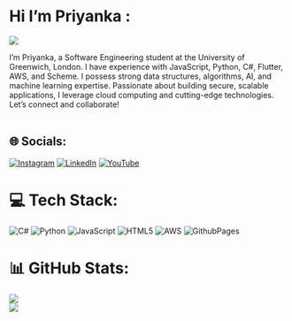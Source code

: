 # Hi I’m Priyanka :

[![](https://visitcount.itsvg.in/api?id=Priyanka-HV&icon=5&color=1)](https://visitcount.itsvg.in)

I’m Priyanka, a Software Engineering student at the University of Greenwich, London. I have experience with JavaScript, Python, C#, Flutter, AWS, and Scheme. I possess strong data structures, algorithms, AI, and machine learning expertise. Passionate about building secure, scalable applications, I leverage cloud computing and cutting-edge technologies. Let’s connect and collaborate!<br><br>


## 🌐 Socials:
[![Instagram](https://img.shields.io/badge/Instagram-%23E4405F.svg?logo=Instagram&logoColor=white)](https://instagram.com/_priyanka.hv) [![LinkedIn](https://img.shields.io/badge/LinkedIn-%230077B5.svg?logo=linkedin&logoColor=white)](https://linkedin.com/in/https://www.linkedin.com/in/priyanka-vasantha/) [![YouTube](https://img.shields.io/badge/YouTube-%23FF0000.svg?logo=YouTube&logoColor=white)](https://youtube.com/@https://www.youtube.com/@PriyankaFromLondon) 

# 💻 Tech Stack:
![C#](https://img.shields.io/badge/c%23-%23239120.svg?style=plastic&logo=csharp&logoColor=white) ![Python](https://img.shields.io/badge/python-3670A0?style=plastic&logo=python&logoColor=ffdd54) ![JavaScript](https://img.shields.io/badge/javascript-%23323330.svg?style=plastic&logo=javascript&logoColor=%23F7DF1E) ![HTML5](https://img.shields.io/badge/html5-%23E34F26.svg?style=plastic&logo=html5&logoColor=white) ![AWS](https://img.shields.io/badge/AWS-%23FF9900.svg?style=plastic&logo=amazon-aws&logoColor=white) ![GithubPages](https://img.shields.io/badge/github%20pages-121013?style=plastic&logo=github&logoColor=white)
# 📊 GitHub Stats:
![](https://github-readme-stats.vercel.app/api?username=Priyanka-HV&theme=vue-dark&hide_border=true&include_all_commits=true&count_private=true)<br/>
![](https://github-readme-streak-stats.herokuapp.com/?user=Priyanka-HV&theme=vue-dark&hide_border=true)<br/>

